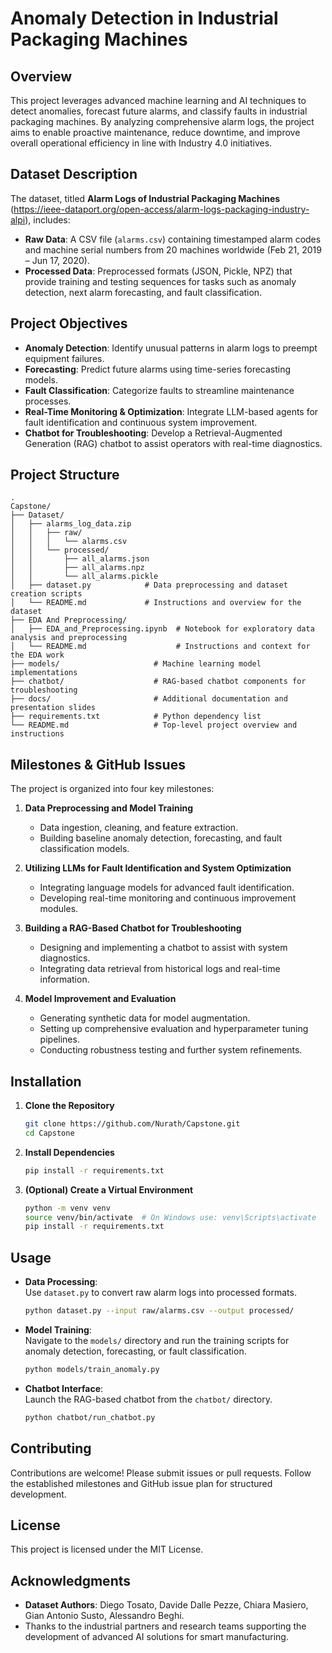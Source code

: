 # Anomaly Detection in Industrial Packaging Machines

## Overview
This project leverages advanced machine learning and AI techniques to detect anomalies, forecast future alarms, and classify faults in industrial packaging machines. By analyzing comprehensive alarm logs, the project aims to enable proactive maintenance, reduce downtime, and improve overall operational efficiency in line with Industry 4.0 initiatives.

## Dataset Description
The dataset, titled **Alarm Logs of Industrial Packaging Machines** (https://ieee-dataport.org/open-access/alarm-logs-packaging-industry-alpi), includes:
- **Raw Data**: A CSV file (`alarms.csv`) containing timestamped alarm codes and machine serial numbers from 20 machines worldwide (Feb 21, 2019 – Jun 17, 2020).
- **Processed Data**: Preprocessed formats (JSON, Pickle, NPZ) that provide training and testing sequences for tasks such as anomaly detection, next alarm forecasting, and fault classification.

## Project Objectives
- **Anomaly Detection**: Identify unusual patterns in alarm logs to preempt equipment failures.
- **Forecasting**: Predict future alarms using time-series forecasting models.
- **Fault Classification**: Categorize faults to streamline maintenance processes.
- **Real-Time Monitoring & Optimization**: Integrate LLM-based agents for fault identification and continuous system improvement.
- **Chatbot for Troubleshooting**: Develop a Retrieval-Augmented Generation (RAG) chatbot to assist operators with real-time diagnostics.

## Project Structure
```
.
Capstone/
├── Dataset/
│   ├── alarms_log_data.zip
│   │   ├── raw/
│   │   │   └── alarms.csv
│   │   └── processed/
│   │       ├── all_alarms.json
│   │       ├── all_alarms.npz
│   │       └── all_alarms.pickle
│   ├── dataset.py            # Data preprocessing and dataset creation scripts
│   └── README.md             # Instructions and overview for the dataset
├── EDA And Preprocessing/
│   ├── EDA_and_Preprocessing.ipynb  # Notebook for exploratory data analysis and preprocessing
│   └── README.md                    # Instructions and context for the EDA work
├── models/                     # Machine learning model implementations
├── chatbot/                    # RAG-based chatbot components for troubleshooting
├── docs/                       # Additional documentation and presentation slides
├── requirements.txt            # Python dependency list
└── README.md                   # Top-level project overview and instructions

```

## Milestones & GitHub Issues
The project is organized into four key milestones:

1. **Data Preprocessing and Model Training**
   - Data ingestion, cleaning, and feature extraction.
   - Building baseline anomaly detection, forecasting, and fault classification models.

2. **Utilizing LLMs for Fault Identification and System Optimization**
   - Integrating language models for advanced fault identification.
   - Developing real-time monitoring and continuous improvement modules.

3. **Building a RAG-Based Chatbot for Troubleshooting**
   - Designing and implementing a chatbot to assist with system diagnostics.
   - Integrating data retrieval from historical logs and real-time information.

4. **Model Improvement and Evaluation**
   - Generating synthetic data for model augmentation.
   - Setting up comprehensive evaluation and hyperparameter tuning pipelines.
   - Conducting robustness testing and further system refinements.

## Installation
1. **Clone the Repository**
   ```bash
   git clone https://github.com/Nurath/Capstone.git
   cd Capstone
   ```
2. **Install Dependencies**
   ```bash
   pip install -r requirements.txt
   ```
3. **(Optional) Create a Virtual Environment**
   ```bash
   python -m venv venv
   source venv/bin/activate  # On Windows use: venv\Scripts\activate
   pip install -r requirements.txt
   ```

## Usage
- **Data Processing**:  
  Use `dataset.py` to convert raw alarm logs into processed formats.
  ```bash
  python dataset.py --input raw/alarms.csv --output processed/
  ```
- **Model Training**:  
  Navigate to the `models/` directory and run the training scripts for anomaly detection, forecasting, or fault classification.
  ```bash
  python models/train_anomaly.py
  ```
- **Chatbot Interface**:  
  Launch the RAG-based chatbot from the `chatbot/` directory.
  ```bash
  python chatbot/run_chatbot.py
  ```

## Contributing
Contributions are welcome! Please submit issues or pull requests. Follow the established milestones and GitHub issue plan for structured development.

## License
This project is licensed under the MIT License.

## Acknowledgments
- **Dataset Authors**: Diego Tosato, Davide Dalle Pezze, Chiara Masiero, Gian Antonio Susto, Alessandro Beghi.
- Thanks to the industrial partners and research teams supporting the development of advanced AI solutions for smart manufacturing.
